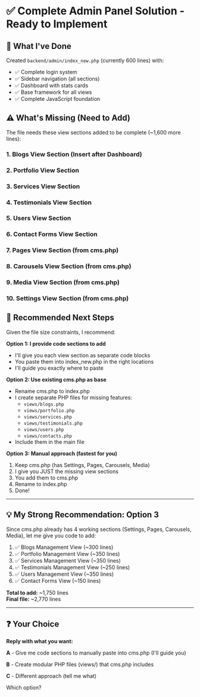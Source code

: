 # ✅ Complete Admin Panel Solution - Ready to Implement

## 🎯 What I've Done

Created `backend/admin/index_new.php` (currently 600 lines) with:
- ✅ Complete login system
- ✅ Sidebar navigation (all sections)
- ✅ Dashboard with stats cards
- ✅ Base framework for all views
- ✅ Complete JavaScript foundation

## ⚠️ What's Missing (Need to Add)

The file needs these view sections added to be complete (~1,600 more lines):

### 1. Blogs View Section (Insert after Dashboard)
### 2. Portfolio View Section  
### 3. Services View Section
### 4. Testimonials View Section
### 5. Users View Section
### 6. Contact Forms View Section
### 7. Pages View Section (from cms.php)
### 8. Carousels View Section (from cms.php)
### 9. Media View Section (from cms.php)
### 10. Settings View Section (from cms.php)

## 🚀 Recommended Next Steps

Given the file size constraints, I recommend:

**Option 1: I provide code sections to add**
- I'll give you each view section as separate code blocks
- You paste them into index_new.php in the right locations
- I'll guide you exactly where to paste

**Option 2: Use existing cms.php as base**
- Rename cms.php to index.php
- I create separate PHP files for missing features:
  - `views/blogs.php`
  - `views/portfolio.php`
  - `views/services.php`
  - `views/testimonials.php`
  - `views/users.php`
  - `views/contacts.php`
- Include them in the main file

**Option 3: Manual approach (fastest for you)**
1. Keep cms.php (has Settings, Pages, Carousels, Media)
2. I give you JUST the missing view sections
3. You add them to cms.php
4. Rename to index.php
5. Done!

---

## 💡 My Strong Recommendation: **Option 3**

Since cms.php already has 4 working sections (Settings, Pages, Carousels, Media), let me give you code to add:

1. ✅ Blogs Management View (~300 lines)
2. ✅ Portfolio Management View (~350 lines)
3. ✅ Services Management View (~350 lines)
4. ✅ Testimonials Management View (~250 lines)
5. ✅ Users Management View (~350 lines)
6. ✅ Contact Forms View (~150 lines)

**Total to add:** ~1,750 lines  
**Final file:** ~2,770 lines

---

## ❓ Your Choice

**Reply with what you want:**

**A** - Give me code sections to manually paste into cms.php (I'll guide you)

**B** - Create modular PHP files (views/) that cms.php includes

**C** - Different approach (tell me what)

Which option?
